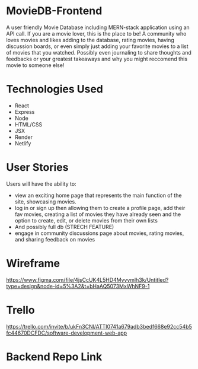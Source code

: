 # MovieDB-Frontend
A user friendly Movie Database including MERN-stack application using an API call. If you are a movie lover, this is the place to be! A community who loves movies and likes adding to the database, rating movies, having discussion boards, or even simply just adding your favorite movies to a list of movies that you watched. Possibly even journaling to share thoughts and feedbacks or your greatest takeaways and why you might reccomend this movie to someone else!

# Technologies Used
 - React 
 - Express
 - Node 
 - HTML/CSS 
 - JSX 
 - Render 
 - Netlify

# User Stories
Users will have the ability to: 
 - view an exciting home page that represents the main function of the site, showcasing movies.
 - log in or sign up then allowing them to create a profile page, add their fav movies, creating a list of movies they have already seen and the option to create, edit, or delete movies from their own lists 
 - And possibly full db (STRECH FEATURE)
 - engage in community discussions page about movies, rating movies, and sharing feedback on movies

# Wireframe
https://www.figma.com/file/4jsCcUK4L5HD4Mvvvmlh3k/Untitled?type=design&node-id=5%3A2&t=bHaAQ5073MxWhNF9-1

# Trello
https://trello.com/invite/b/ukFn3CNl/ATTI0741a679adb3bedf668e92cc54b5fc44670DCFDC/software-development-web-app

# Backend Repo Link
